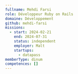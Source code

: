 ```yaml
---
fullname: Mehdi Farsi
role: Développeur Ruby on Rails
domaine: Développement
github: mehdi-farsi
missions:
  - start: 2024-02-21
    end: 2024-07-31
    status: independent
    employer: Malt
    startups:
      - datapass
memberType: dinum
competences: []
---
```

